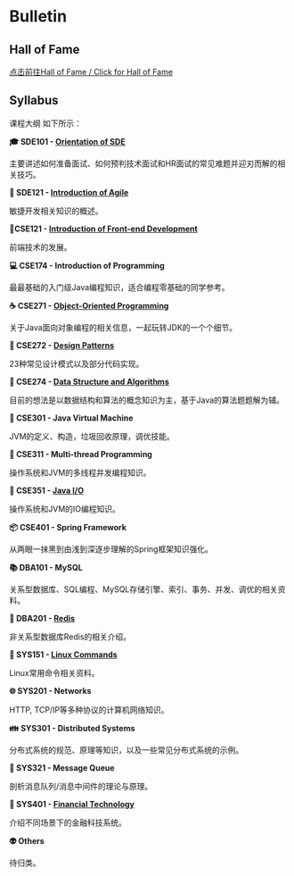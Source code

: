 # Bulletin

## Hall of Fame

[点击前往Hall of Fame / Click for Hall of Fame](./halloffame.md)

## Syllabus

课程大纲 如下所示：

**:mortar_board: SDE101 - [Orientation of SDE](./SDE101.md)**

主要讲述如何准备面试、如何预判技术面试和HR面试的常见难题并迎刃而解的相关技巧。

**:rocket: SDE121 - [Introduction of Agile](./SDE121.md)**

敏捷开发相关知识的概述。

**:art:CSE121 - [Introduction of Front-end Development](./CSE121.md)**

前端技术的发展。

**:computer: CSE174 - Introduction of Programming**

最最基础的入门级Java编程知识，适合编程零基础的同学参考。

**:coffee: CSE271 - [Object-Oriented Programming](./CSE271.md)**

关于Java面向对象编程的相关信息，一起玩转JDK的一个个细节。

**:nut_and_bolt: CSE272 - [Design Patterns](./CSE272.md)**

23种常见设计模式以及部分代码实现。

**:1234: CSE274 - [Data Structure and Algorithms](./CSE274.md)**

目前的想法是以数据结构和算法的概念知识为主，基于Java的算法题题解为辅。

**:vertical_traffic_light: CSE301 - Java Virtual Machine**

JVM的定义、构造，垃圾回收原理，调优技能。

**:closed_lock_with_key: CSE311 - Multi-thread Programming**

操作系统和JVM的多线程并发编程知识。

**:floppy_disk: CSE351 - [Java I/O](./CSE351.md)**

操作系统和JVM的IO编程知识。

**:package: CSE401 - Spring Framework**

从两眼一抹黑到由浅到深逐步理解的Spring框架知识强化。

**:books: DBA101 - MySQL**

关系型数据库、SQL编程、MySQL存储引擎、索引、事务、并发、调优的相关资料。

**:memo: DBA201 - [Redis](./DBA201.md)**

非关系型数据库Redis的相关介绍。

**:penguin: SYS151 - [Linux Commands](./SYS151.md)**

Linux常用命令相关资料。

**:globe_with_meridians: SYS201 - Networks**

HTTP, TCP/IP等多种协议的计算机网络知识。

**:family: SYS301 - Distributed Systems**

分布式系统的规范、原理等知识，以及一些常见分布式系统的示例。

**:shower: SYS321 - Message Queue**

剖析消息队列/消息中间件的理论与原理。

**:atm: SYS401 - [Financial Technology](./SYS401.md)**

介绍不同场景下的金融科技系统。

**:alien: Others**

待归类。
